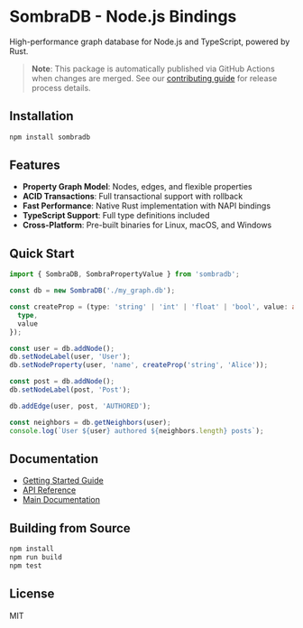 # SombraDB - Node.js Bindings

High-performance graph database for Node.js and TypeScript, powered by Rust.

> **Note**: This package is automatically published via GitHub Actions when changes are merged. See our [contributing guide](../../docs/contributing.md) for release process details.

## Installation

```bash
npm install sombradb
```

## Features

- **Property Graph Model**: Nodes, edges, and flexible properties
- **ACID Transactions**: Full transactional support with rollback
- **Fast Performance**: Native Rust implementation with NAPI bindings
- **TypeScript Support**: Full type definitions included
- **Cross-Platform**: Pre-built binaries for Linux, macOS, and Windows

## Quick Start

```typescript
import { SombraDB, SombraPropertyValue } from 'sombradb';

const db = new SombraDB('./my_graph.db');

const createProp = (type: 'string' | 'int' | 'float' | 'bool', value: any): SombraPropertyValue => ({
  type,
  value
});

const user = db.addNode();
db.setNodeLabel(user, 'User');
db.setNodeProperty(user, 'name', createProp('string', 'Alice'));

const post = db.addNode();
db.setNodeLabel(post, 'Post');

db.addEdge(user, post, 'AUTHORED');

const neighbors = db.getNeighbors(user);
console.log(`User ${user} authored ${neighbors.length} posts`);
```

## Documentation

- [Getting Started Guide](https://github.com/maskdotdev/sombra/blob/main/docs/nodejs-guide.md)
- [API Reference](https://github.com/maskdotdev/sombra/blob/main/sombra.d.ts)
- [Main Documentation](https://github.com/maskdotdev/sombra)

## Building from Source

```bash
npm install
npm run build
npm test
```

## License

MIT

